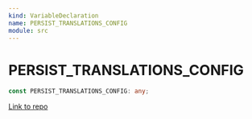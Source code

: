 ```yaml
---
kind: VariableDeclaration
name: PERSIST_TRANSLATIONS_CONFIG
module: src
---
```


# PERSIST_TRANSLATIONS_CONFIG

```ts
const PERSIST_TRANSLATIONS_CONFIG: any;
```

[Link to repo](https://github.com/ngneat/transloco/blob/master/projects/ngneat/transloco-persist-translations/src/lib/transloco-persist-translations.config.ts#L20-L20)
